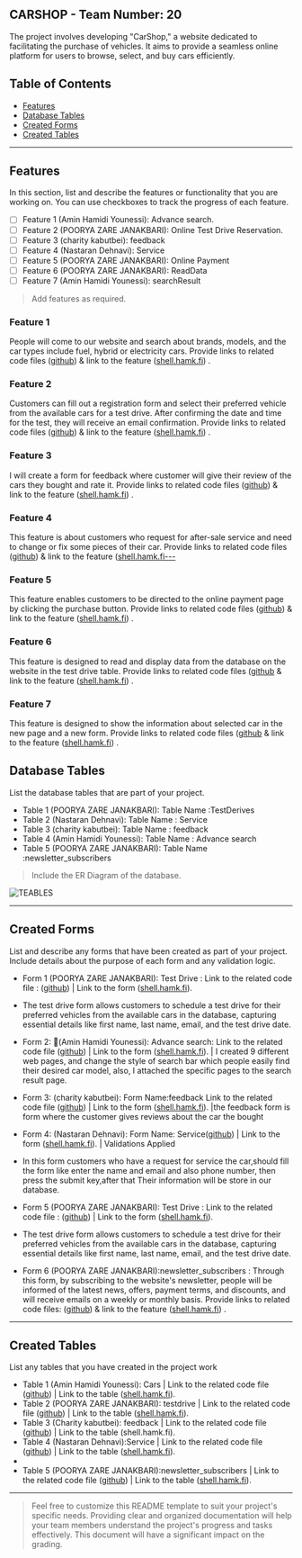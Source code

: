 
## CARSHOP - Team Number: 20

The project involves developing "CarShop," a website dedicated to facilitating the purchase of vehicles.
It aims to provide a seamless online platform for users to browse, select, and buy cars efficiently.

## Table of Contents
- [Features](#features)
- [Database Tables](#database-tables)
- [Created Forms](#created-forms)
- [Created Tables](#created-tables)

---

## Features

In this section, list and describe the features or functionality that you are working on. You can use checkboxes to track the progress of each feature.

- [ ] Feature 1 (Amin Hamidi Younessi): Advance search. 
- [ ] Feature 2 (POORYA ZARE JANAKBARI): Online Test Drive Reservation.
- [ ] Feature 3 (charity kabutbei): feedback
- [ ] Feature 4 (Nastaran Dehnavi): Service
- [ ] Feature 5 (POORYA ZARE JANAKBARI): Online Payment
- [ ] Feature 6 (POORYA ZARE JANAKBARI): ReadData
- [ ] Feature 7 (Amin Hamidi Younessi): searchResult

> Add features as required. 

### Feature 1

People will come to our website and search about brands, models, and the car types include fuel, hybrid or electricity cars. Provide links to related code files ([github](https://github.com/POORY-AZARE/php.teamwork/blob/main/header.php)) & link to the feature ([shell.hamk.fi](http://shell.hamk.fi/~amin23000/phpteamwork/)) .

### Feature 2

Customers can fill out a registration form and select their preferred vehicle from the available cars for a test drive. After confirming the date and time for the test, they will receive an email confirmation. Provide links to related code files ([github](https://github.com/POORY-AZARE/php.teamwork/blob/main/testdrive.php)) & link to the feature ([shell.hamk.fi](http://shell.hamk.fi/~poorya23000/php.teamwork/testdrive.php)) .

### Feature 3

I will create a form for feedback where customer will give their review of the cars they bought and rate it. Provide links to related code files ([github](https://github.com/POORY-AZARE/php.teamwork/blob/main/feedback.php)) & link to the feature ([shell.hamk.fi](http://shell.hamk.fi/~charity23000/php.teamwork/feedback.php)) .

### Feature 4
This feature is about  customers who request for after-sale service and need to change or fix some pieces of their car. Provide links to related code files ([github](https://github.com/POORY-AZARE/php.teamwork/blob/main/service.php)) & link to the feature ([shell.hamk.fi---](http://shell.hamk.fi/~nastaran23000/php.teamwork/service.php)

### Feature 5
This feature enables customers to be directed to the online payment page by clicking the purchase button.  Provide links to related code files ([github](https://github.com/POORY-AZARE/php.teamwork/blob/main/ReadData.php)) & link to the feature ([shell.hamk.fi](http://shell.hamk.fi/~poorya23000/php.teamwork/index.php)) .

### Feature 6 

This feature is designed to read and display data from the database on the website in the test drive table. Provide links to related code files 
([github](https://github.com/POORY-AZARE/php.teamwork/blob/main/ReadData.php) & link to the feature ([shell.hamk.fi](http://shell.hamk.fi/~poorya23000/php.teamwork/index.php)) .

### Feature 7

This feature is designed to show the information about selected car in the new page and a new form. Provide links to related code files
([github](https://github.com/POORY-AZARE/php.teamwork/blob/main/searchResult.php) & link to the feature ([shell.hamk.fi](http://shell.hamk.fi/~poorya23000/php.teamwork/Audi-A8-TFSI.php)) .

## Database Tables

List the database tables that are part of your project. 

- Table 1 (POORYA ZARE JANAKBARI): Table Name :TestDerives
- Table 2 (Nastaran Dehnavi): Table Name : Service
- Table 3 (charity kabutbei): Table Name : feedback
- Table 4 (Amin Hamidi Younessi): Table Name : Advance search
- Table 5 (POORYA ZARE JANAKBARI): Table Name :newsletter_subscribers
> Include the ER Diagram of the database.

![TEABLES](https://github.com/POORY-AZARE/php.teamwork/assets/142793636/14bd733a-63a2-4e52-a98d-b41fc0bd70ae)




---

## Created Forms

List and describe any forms that have been created as part of your project. Include details about the purpose of each form and any validation logic.

- Form 1 (POORYA ZARE JANAKBARI): Test Drive : Link to the related code file : ([github](https://github.com/POORY-AZARE/php.teamwork/blob/main/testdrive.php)) | Link to the form ([shell.hamk.fi](http://shell.hamk.fi/~poorya23000/php.teamwork/testdrive.php)). 
- The test drive form allows customers to schedule a test drive for their preferred vehicles from the available cars in the database, capturing essential details like first name, last name, email, and the test drive date.
  
- Form 2: (َAmin Hamidi Younessi): Advance search: Link to the related code file ([github](https://github.com/POORY-AZARE/php.teamwork/blob/main/header.php)) | Link to the form ([shell.hamk.fi](http://shell.hamk.fi/~poorya23000/php.teamwork/index.php)).  | I created 9 different web pages, and change the style of search bar which people easily find their desired car model, also, I attached the specific pages to the search result page.
  
- Form 3: (charity kabutbei): Form Name:feedback Link to the related code file ([github](https://github.com/POORY-AZARE/php.teamwork/blob/main/feedback.php)) | Link to the form ([shell.hamk.fi](http://shell.hamk.fi/~charity23000/php.teamwork/feedback.php)).  |the feedback form is form where the customer gives reviews about the car the bought 

-  Form 4: (Nastaran Dehnavi): Form Name: Service([github](https://github.com/POORY-AZARE/php.teamwork/blob/main/service.php)) | Link to the form ([shell.hamk.fi](http://shell.hamk.fi/~nastaran23000/php.teamwork/service.php)).  | Validations Applied
- In this form customers who have a request for service the car,should fill the form like enter the name and email and also phone number, then press the submit key,after that Their information will be store in our database.
  
- Form 5 (POORYA ZARE JANAKBARI): Test Drive : Link to the related code file : ([github](https://github.com/POORY-AZARE/php.teamwork/blob/main/testdrive.php)) | Link to the form ([shell.hamk.fi](http://shell.hamk.fi/~poorya23000/php.teamwork/testdrive.php)). 
- The test drive form allows customers to schedule a test drive for their preferred vehicles from the available cars in the database, capturing essential details like first name, last name, email, and the test drive date.

- Form 6 (POORYA ZARE JANAKBARI):newsletter_subscribers : Through this form, by subscribing to the website's newsletter, people will be informed of the latest news, offers, payment terms, and discounts, and will receive emails on a weekly or monthly basis.  Provide links to related code files:
([github](https://github.com/POORY-AZARE/php.teamwork/blob/main/ReadData.php))  & link to the feature ([shell.hamk.fi](http://shell.hamk.fi/~poorya23000/php.teamwork/subscribe.php)) .

---

## Created Tables

List any tables that you have created in the project work

- Table 1 (Amin Hamidi Younessi): Cars | Link to the related code file ([github](https://github.com/POORY-AZARE/php.teamwork/blob/main/database.md)) | Link to the table ([shell.hamk.fi](http://shell.hamk.fi/~amin23000/php.teamwork/searchResult.php)).
- Table 2 (POORYA ZARE JANAKBARI): testdrive | Link to the related code file ([github](https://github.com/POORY-AZARE/php.teamwork/blob/main/database.md)) | Link to the table ([shell.hamk.fi](http://shell.hamk.fi/~poorya23000/php.teamwork/testdrive.php)).
- Table 3 (Charity kabutbei): feedback | Link to the related code file ([github](https://github.com/POORY-AZARE/php.teamwork/blob/main/pz.php)) | Link to the table (shell.hamk.fi).
- Table 4 (Nastaran Dehnavi):Service  | Link to the related code file ([github](https://github.com/POORY-AZARE/php.teamwork/blob/main/database.md)) | Link to the table ([shell.hamk.fi](http://shell.hamk.fi/~nastaran23000/php.teamwork/service.php)).
- 
- Table 5 (POORYA ZARE JANAKBARI):newsletter_subscribers  | Link to the related code file ([github](https://github.com/POORY-AZARE/php.teamwork/blob/main/database.md)) | Link to the table ([shell.hamk.fi](http://shell.hamk.fi/~poorya23000/php.teamwork/subscribe.php)).

---



> Feel free to customize this README template to suit your project's specific needs. Providing clear and organized documentation will help your team members understand the project's progress and tasks effectively. This document will have a significant impact on the grading. 
